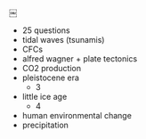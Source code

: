 
￼
- 25 questions
- tidal waves (tsunamis)
- CFCs
- alfred wagner + plate tectonics
- CO2 production
- pleistocene era
	- 3
- little ice age
	- 4
- human environmental change
- precipitation
